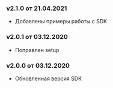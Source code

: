 ### v2.1.0 от 21.04.2021
* Добавлены примеры работы с SDK

### v2.0.1 от 03.12.2020
* Поправлен setup

### v2.0.0 от 03.12.2020
* Обновленная версия SDK
